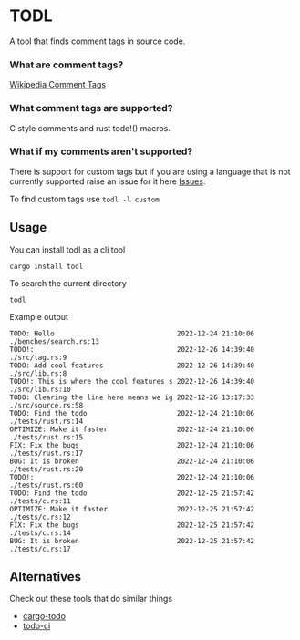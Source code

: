 # TODL

A tool that finds comment tags in source code.

### What are comment tags?

[Wikipedia Comment Tags](https://en.wikipedia.org/wiki/Comment_(computer_programming)#Tags)

### What comment tags are supported?

C style comments and rust todo!() macros.

### What if my comments aren't supported?

There is support for custom tags but if you are using a language that is not currently supported raise an issue for it here [Issues](https://github.com/RuairidhWilliamson/todl/issues).

To find custom tags use `todl -l custom`

## Usage

You can install todl as a cli tool
```
cargo install todl
```

To search the current directory
```
todl
```

Example output
```
TODO: Hello                              2022-12-24 21:10:06 ./benches/search.rs:13
TODO!:                                   2022-12-26 14:39:40 ./src/tag.rs:9
TODO: Add cool features                  2022-12-26 14:39:40 ./src/lib.rs:8
TODO!: This is where the cool features s 2022-12-26 14:39:40 ./src/lib.rs:10
TODO: Clearing the line here means we ig 2022-12-26 13:17:33 ./src/source.rs:58
TODO: Find the todo                      2022-12-24 21:10:06 ./tests/rust.rs:14
OPTIMIZE: Make it faster                 2022-12-24 21:10:06 ./tests/rust.rs:15
FIX: Fix the bugs                        2022-12-24 21:10:06 ./tests/rust.rs:17
BUG: It is broken                        2022-12-24 21:10:06 ./tests/rust.rs:20
TODO!:                                   2022-12-24 21:10:06 ./tests/rust.rs:60
TODO: Find the todo                      2022-12-25 21:57:42 ./tests/c.rs:11
OPTIMIZE: Make it faster                 2022-12-25 21:57:42 ./tests/c.rs:12
FIX: Fix the bugs                        2022-12-25 21:57:42 ./tests/c.rs:14
BUG: It is broken                        2022-12-25 21:57:42 ./tests/c.rs:17
```

## Alternatives

Check out these tools that do similar things
- [cargo-todo](https://crates.io/crates/cargo-todo)
- [todo-ci](https://crates.io/crates/todo-ci)

